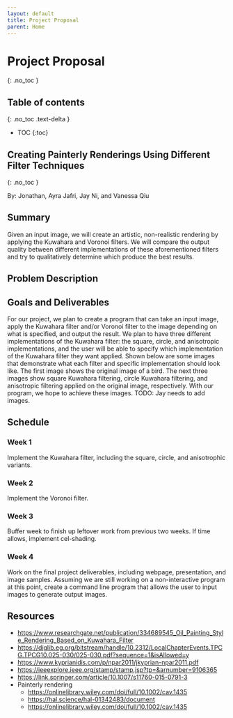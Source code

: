 ```yaml
---
layout: default
title: Project Proposal
parent: Home
---
```


# Project Proposal
{: .no_toc }

## Table of contents
{: .no_toc .text-delta }

- TOC
{:toc}

## Creating Painterly Renderings Using Different Filter Techniques
{: .no_toc }

By: Jonathan, Ayra Jafri, Jay Ni, and Vanessa Qiu

## Summary

Given an input image, we will create an artistic, non-realistic rendering by applying the Kuwahara and Voronoi filters. We will compare the output quality between different implementations of these aforementioned filters and try to qualitatively determine which produce the best results.

## Problem Description

## Goals and Deliverables

For our project, we plan to create a program that can take an input image, apply the Kuwahara filter and/or Voronoi filter to the image depending on what is specified, and output the result. We plan to have three different implementations of the Kuwahara filter: the square, circle, and anisotropic implementations, and the user will be able to specify which implementation of the Kuwahara filter they want applied. Shown below are some images that demonstrate what each filter and specific implementation should look like. The first image shows the original image of a bird. The next three images show square Kuwahara filtering, circle Kuwahara filtering, and anisotropic filtering applied on the original image, respectively. With our program, we hope to achieve these images. TODO: Jay needs to add images.

## Schedule

### Week 1

Implement the Kuwahara filter, including the square, circle, and anisotrophic variants.

### Week 2

Implement the Voronoi filter.

### Week 3

Buffer week to finish up leftover work from previous two weeks. If time allows, implement cel-shading.

### Week 4

Work on the final project deliverables, including webpage, presentation, and image samples. Assuming we are still working on a non-interactive program at this point, create a command line program that allows the user to input images to generate output images.

## Resources

-   <https://www.researchgate.net/publication/334689545_Oil_Painting_Style_Rendering_Based_on_Kuwahara_Filter>
-   <https://diglib.eg.org/bitstream/handle/10.2312/LocalChapterEvents.TPCG.TPCG10.025-030/025-030.pdf?sequence=1&isAllowed=y>
-   <https://www.kyprianidis.com/p/npar2011/jkyprian-npar2011.pdf>
-   <https://ieeexplore.ieee.org/stamp/stamp.jsp?tp=&arnumber=9106365>
-   <https://link.springer.com/article/10.1007/s11760-015-0791-3>
-   Painterly rendering
    -   <https://onlinelibrary.wiley.com/doi/full/10.1002/cav.1435>
    -   <https://hal.science/hal-01342483/document>
    -   <https://onlinelibrary.wiley.com/doi/full/10.1002/cav.1435>
